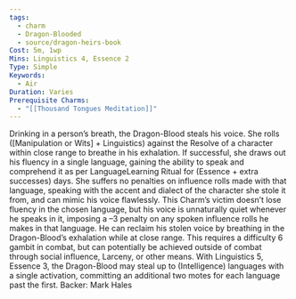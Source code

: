```yaml
---
tags:
  - charm
  - Dragon-Blooded
  - source/dragon-heirs-book
Cost: 5m, 1wp
Mins: Linguistics 4, Essence 2
Type: Simple
Keywords:
  - Air
Duration: Varies
Prerequisite Charms:
  - "[[Thousand Tongues Meditation]]"
---
```

Drinking in a person’s breath, the Dragon-Blood steals his voice. She rolls ([Manipulation or Wits] + Linguistics) against the Resolve of a character within close range to breathe in his exhalation. If successful, she draws out his fluency in a single language, gaining the ability to speak and comprehend it as per LanguageLearning Ritual for (Essence + extra successes) days.
She suffers no penalties on influence rolls made with that language, speaking with the accent and dialect of the character she stole it from, and can mimic his voice flawlessly.
This Charm’s victim doesn’t lose fluency in the chosen language, but his voice is unnaturally quiet whenever he speaks in it, imposing a –3 penalty on any spoken influence rolls he makes in that language. He can reclaim his stolen voice by breathing in the Dragon-Blood’s exhalation while at close range. This requires a difficulty 6 gambit in combat, but can potentially be achieved outside of combat through social influence, Larceny, or other means.
With Linguistics 5, Essence 3, the Dragon-Blood may steal up to (Intelligence) languages with a single activation, committing an additional two motes for each language past the first.
Backer: Mark Hales
